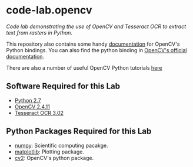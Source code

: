 # code-lab.opencv

*Code lab demonstrating the use of OpenCV and Tesseract OCR to extract text from rasters in Python.*

This repository also contains some handy [documentation](https://rawgit.com/richadams8/code-lab.opencv/master/docs/_build/html/index.html)
for OpenCV's Python bindings.  You can also find the python binding in [OpenCV's official documentation](http://docs.opencv.org/).

There are also a number of useful OpenCV Python tutorials [here](http://opencv-python-tutroals.readthedocs.org/en/latest/py_tutorials/py_tutorials.html)

## Software Required for this Lab
- [Python 2.7](https://www.python.org/downloads/release/python-2710/)
- [OpenCV 2.4.11](http://opencv.org/downloads.html)
- [Tesseract OCR 3.02](https://code.google.com/p/tesseract-ocr/downloads/list)

## Python Packages Required for this Lab
- [numpy](http://docs.scipy.org/doc/numpy-dev/index.html): Scientific computing pacakge.
- [matplotlib](http://matplotlib.org/): Plotting package.
- [cv2](https://rawgit.com/richadams8/code-lab.opencv/master/docs/_build/html/index.html): OpenCV's python package.


